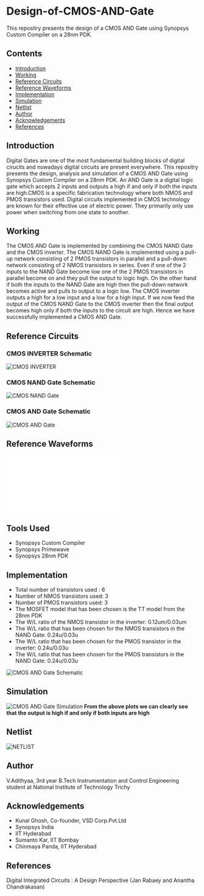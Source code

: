 # Design-of-CMOS-AND-Gate
This repositry presents the design of a CMOS AND Gate using Synopsys Custom Compiler on a 28nm PDK.

## Contents

* [Introduction](#Introduction)
* [Working](#Working)
* [Reference Circuits](#Reference-Circuits)
* [Reference Waveforms](#Reference-Waveforms)
* [Implementation](#Implementation)
* [Simulation](#Simulation) 
* [Netlist](#Netlist)
* [Author](#Author)
* [Acknowledgements](#Acknowledgements)
* [References](#References)

## Introduction
Digital Gates are one of the most fundamental building blocks of digital cirucits and nowadays digital circuits are present everywhere. This repositry presents the design, analysis and simulation of a CMOS AND Gate using Synopsys Custom Compiler on a 28nm PDK. An AND Gate is a digital logic gate which accepts 2 inputs and outputs a high if and only if both the inputs are high.CMOS is a specific fabrication technology where both NMOS and PMOS transistors used. Digital circuits implemented in CMOS technology are known for their effective use of electric power. They primarily only use power when switching from one state to another. 

## Working
The CMOS AND Gate is implemented by combining the CMOS NAND Gate and the CMOS inverter. The CMOS NAND Gate is implemented using a pull-up network consisting of 2 PMOS transistors in parallel and a pull-down network consisting of 2 NMOS transistors in series. Even if one of the 2 inputs to the NAND Gate become low one of the 2 PMOS transistors in parallel become on and they pull the output to logic high. On the other hand if both the inputs to the NAND Gate are high then the pull-down network becomes active and pulls to output to a logic low. The CMOS inverter outputs a high for a low input and a low for a high input. If we now feed the output of the CMOS NAND Gate to the CMOS inverter then the final output becomes high only if both the inputs to the circuit are high. Hence we have successfully implemented a CMOS AND Gate.

## Reference Circuits
### CMOS INVERTER Schematic
![CMOS INVERTER](/CMOS_Inverter.png)
### CMOS NAND Gate Schematic
![CMOS NAND Gate](/CMOS_NAND_Gate.png)
### CMOS AND Gate Schematic
![CMOS AND Gate](/AND_Gate.png)

## Reference Waveforms
![Reference Waveforms](/Reference_Waveforms.pdf)

## Tools Used
- Synopsys Custom Compiler
- Synopsys Primewave
- Synopsys 28nm PDK

## Implementation
- Total number of transistors used : 6
- Number of NMOS transistors used: 3
- Number of PMOS transistors used: 3
- The MOSFET model that has been chosen is the TT model from the 28nm PDK 
- The W/L ratio of the NMOS transistor in the inverter: 0.12um/0.03um
- The W/L ratio that has been chosen for the NMOS transistors in the NAND Gate: 0.24u/0.03u
- The W/L ratio that has been chosen for the PMOS transistor in the inverter: 0.24u/0.03u
- The W/L ratio that has been chosen for the PMOS transistors in the NAND Gate: 0.24u/0.03u

![CMOS AND Gate Schematic](/CMOS_AND_Gate_Schematic.jpg)

## Simulation
![CMOS AND Gate Simulation](/CMOS_AND_Gate_simulation.jpg)
**From the above plots we can clearly see that the output is high if and only if both inputs are high**

## Netlist
![NETLIST](/Netlist.png)

## Author
V.Adithyaa, 3rd year B.Tech Instrumentation and Control Engineering student at National Institute of Technology Trichy

## Acknowledgements
* Kunal Ghosh, Co-founder, VSD Corp.Pvt.Ltd
* Synopsys India
* IIT Hyderabad
* Sumanto Kar, IIT Bombay
* Chinmaya Panda, IIT Hyderabad

## References
Digital Integrated Circuits : A Design Perspective (Jan Rabaey and Anantha Chandrakasan)








